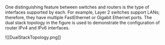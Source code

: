 One distinguishing feature between switches and routers is the type of interfaces supported by each. For example, Layer 2 switches support LANs; therefore, they have multiple FastEthernet or Gigabit Ethernet ports. The dual stack topology in the figure is used to demonstrate the configuration of router IPv4 and IPv6 interfaces.

![[DualStackTopology.png]]